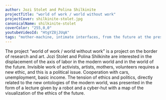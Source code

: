```yaml
---
author: Jozi Stolet and Polina Shilkinite
projectTitle: "world of work / world without work"
projectCover: shilkinite-stolet.jpg
canonicalName: shilkinite-stolet
coverColor: "255,0,0"
youtubeVideoId: "HtgYZ8jJUqA"
tags: "mother-machine, intimate interfaces, from the future at the present, cyberfeminism, digital proletariat, contingency, irla: an ideal rejection letter to an artist, extensions, sanatorium, self-destructing structures, speculative synthesis, tongue and teeth of creativity, htp, care virus"
---
```


The project “world of work / world without work” is a project on the border of research and art. Jozi Stolet and Polina Shilkinite are interested in the displacement of the axis of labor in the modern world and in the world of the future. Invisible work of activists, artists, mothers, volunteers requires a new ethic, and this is a political issue. Cooperation with cars, unemployment, basic income. The tension of ethics and politics, directly related to the new ontologies of the modern world, was presented in the form of a lecture given by a robot and a cyber-hut with a map of the visualization of the ethics of the future.
